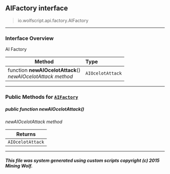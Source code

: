 ## AIFactory __interface__

>io.wolfscript.api.factory.AIFactory

---

### Interface Overview

AI Factory

Method | Type   
--- | :--- 
 function __newAIOcelotAttack__() <br> _newAIOcelotAttack method_ | `AIOcelotAttack`



---


### Public Methods for [`AIFactory`](AIFactory.md)

##### <a id='newaiocelotattack'></a>public  function __newAIOcelotAttack__()

_newAIOcelotAttack method_

Returns | 
--- | 
`AIOcelotAttack` |


---


##### This file was system generated using custom scripts copyright (c) 2015 Mining Wolf.
	

